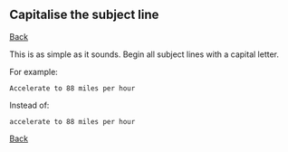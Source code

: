 ## Capitalise the subject line

[Back](../gitiquette.md)

This is as simple as it sounds. Begin all subject lines with a capital letter.

For example:

```
Accelerate to 88 miles per hour
```

Instead of:

```
accelerate to 88 miles per hour
```

[Back](../gitiquette.md)
